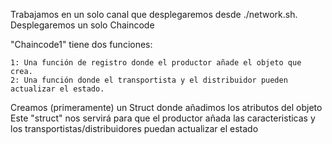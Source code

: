 
Trabajamos en un solo canal que desplegaremos desde ./network.sh.
Desplegaremos un solo Chaincode


"Chaincode1" tiene dos funciones:

    1: Una función de registro donde el productor añade el objeto que crea.
    2: Una función donde el transportista y el distribuidor pueden actualizar el estado.

Creamos (primeramente) un Struct donde añadimos los atributos del objeto
Este "struct" nos servirá para que el productor añada las caracteristicas y los transportistas/distribuidores puedan actualizar el estado

